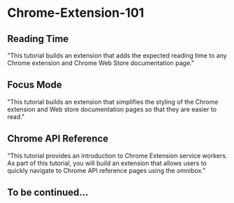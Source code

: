 # Chrome-Extension-101

## Reading Time
"This tutorial builds an extension that adds the expected reading time to any Chrome extension and Chrome Web Store documentation page."

## Focus Mode
"This tutorial builds an extension that simplifies the styling of the Chrome extension and Web store documentation pages so that they are easier to read."

## Chrome API Reference
"This tutorial provides an introduction to Chrome Extension service workers. As part of this tutorial, you will build an extension that allows users to quickly navigate to Chrome API reference pages using the omnibox."

## To be continued...
